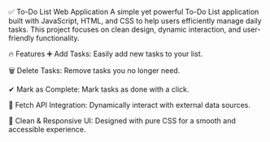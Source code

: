 ✅ To-Do List Web Application
A simple yet powerful To-Do List application built with JavaScript, HTML, and CSS to help users efficiently manage daily tasks. This project focuses on clean design, dynamic interaction, and user-friendly functionality.

🔥 Features
➕ Add Tasks: Easily add new tasks to your list.

🗑 Delete Tasks: Remove tasks you no longer need.

✔ Mark as Complete: Mark tasks as done with a click.

🔄 Fetch API Integration: Dynamically interact with external data sources.

🎨 Clean & Responsive UI: Designed with pure CSS for a smooth and accessible experience.
